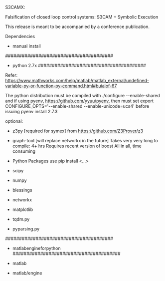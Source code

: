 S3CAMX:

Falsification of closed loop control systems:
  S3CAM + Symbolic Execution

This release is meant to be accompanied by a conference publication.


Dependencies

- manual install

#######################################
- python 2.7x
#######################################

Refer: https://www.mathworks.com/help/matlab/matlab_external/undefined-variable-py-or-function-py-command.html#buialof-67

The python distribution must be compiled with 
./configure --enable-shared 
and if using pyenv, https://github.com/yyuu/pyenv, then must set 
export CONFIGURE_OPTS='--enable-shared --enable-unicode=ucs4'
before issuing
pyenv install 2.7.3


optional:

- z3py [required for symex] 
  from https://github.com/Z3Prover/z3

- graph-tool  [will replace networkx in the future]
  Takes very very long to compile: 4+ hrs
  Requires recent version of boost
  All in all, time consuming


- Python Packages
use pip install <...>

- scipy
- numpy
- blessings
- networkx
- matplotlib
- tqdm.py
- pyparsing.py

#######################################
- matlabengineforpython
#######################################

- matlab
- matlab/engine

